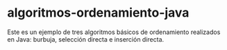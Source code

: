 # algoritmos-ordenamiento-java
Este es un ejemplo de tres algoritmos básicos de ordenamiento realizados en Java: burbuja, selección directa e inserción directa.
